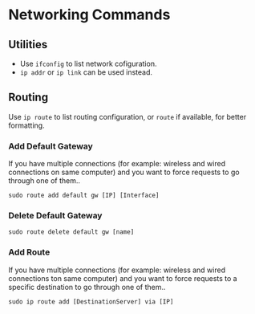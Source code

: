 # Networking Commands

## Utilities
* Use `ifconfig` to list network cofiguration.
* `ip addr` or `ip link` can be used instead.

## Routing
Use `ip route` to list routing configuration, or `route` if available, for better formatting.

### Add Default Gateway
If you have multiple connections (for example: wireless and wired connections on same computer) and you want to force requests to go through one of them..
```
sudo route add default gw [IP] [Interface]
```

### Delete Default Gateway
```
sudo route delete default gw [name]
```

### Add Route
If you have multiple connections (for example: wireless and wired connections ton same computer) and you want to force requests to a specific destination to go through one of them..
```
sudo ip route add [DestinationServer] via [IP]
```